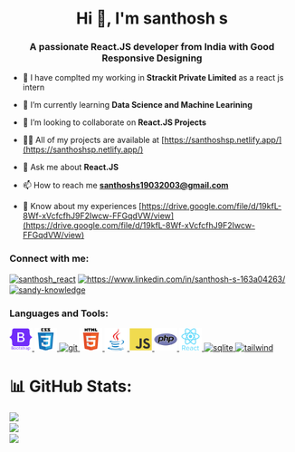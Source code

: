 <h1 align="center">Hi 👋, I'm santhosh s</h1>
<h3 align="center">A passionate React.JS developer from India with Good Responsive Designing</h3>

- 🔭 I have complted my working in **Strackit Private Limited** as a react js intern

- 🌱 I’m currently learning **Data Science and Machine Learining**

- 👯 I’m looking to collaborate on **React.JS Projects**

- 👨‍💻 All of my projects are available at [https://santhoshsp.netlify.app/](https://santhoshsp.netlify.app/)

- 💬 Ask me about **React.JS**

- 📫 How to reach me **santhoshs19032003@gmail.com**

- 📄 Know about my experiences [https://drive.google.com/file/d/19kfL-8Wf-xVcfcfhJ9F2Iwcw-FFGqdVW/view](https://drive.google.com/file/d/19kfL-8Wf-xVcfcfhJ9F2Iwcw-FFGqdVW/view)

<h3 align="left">Connect with me:</h3>
<p align="left">
<a href="https://twitter.com/santhosh_react" target="blank"><img align="center" src="https://raw.githubusercontent.com/rahuldkjain/github-profile-readme-generator/master/src/images/icons/Social/twitter.svg" alt="santhosh_react" height="30" width="40" /></a>
<a href="https://linkedin.com/in/https://www.linkedin.com/in/santhosh-s-163a04263/" target="blank"><img align="center" src="https://raw.githubusercontent.com/rahuldkjain/github-profile-readme-generator/master/src/images/icons/Social/linked-in-alt.svg" alt="https://www.linkedin.com/in/santhosh-s-163a04263/" height="30" width="40" /></a>
<a href="https://www.youtube.com/c/sandy-knowledge" target="blank"><img align="center" src="https://raw.githubusercontent.com/rahuldkjain/github-profile-readme-generator/master/src/images/icons/Social/youtube.svg" alt="sandy-knowledge" height="30" width="40" /></a>
</p>

<h3 align="left">Languages and Tools:</h3>
<p align="left"> <a href="https://getbootstrap.com" target="_blank" rel="noreferrer"> <img src="https://raw.githubusercontent.com/devicons/devicon/master/icons/bootstrap/bootstrap-plain-wordmark.svg" alt="bootstrap" width="40" height="40"/> </a> <a href="https://www.w3schools.com/css/" target="_blank" rel="noreferrer"> <img src="https://raw.githubusercontent.com/devicons/devicon/master/icons/css3/css3-original-wordmark.svg" alt="css3" width="40" height="40"/> </a> <a href="https://git-scm.com/" target="_blank" rel="noreferrer"> <img src="https://www.vectorlogo.zone/logos/git-scm/git-scm-icon.svg" alt="git" width="40" height="40"/> </a> <a href="https://www.w3.org/html/" target="_blank" rel="noreferrer"> <img src="https://raw.githubusercontent.com/devicons/devicon/master/icons/html5/html5-original-wordmark.svg" alt="html5" width="40" height="40"/> </a> <a href="https://www.java.com" target="_blank" rel="noreferrer"> <img src="https://raw.githubusercontent.com/devicons/devicon/master/icons/java/java-original.svg" alt="java" width="40" height="40"/> </a> <a href="https://developer.mozilla.org/en-US/docs/Web/JavaScript" target="_blank" rel="noreferrer"> <img src="https://raw.githubusercontent.com/devicons/devicon/master/icons/javascript/javascript-original.svg" alt="javascript" width="40" height="40"/> </a> <a href="https://www.php.net" target="_blank" rel="noreferrer"> <img src="https://raw.githubusercontent.com/devicons/devicon/master/icons/php/php-original.svg" alt="php" width="40" height="40"/> </a> <a href="https://reactjs.org/" target="_blank" rel="noreferrer"> <img src="https://raw.githubusercontent.com/devicons/devicon/master/icons/react/react-original-wordmark.svg" alt="react" width="40" height="40"/> </a> <a href="https://www.sqlite.org/" target="_blank" rel="noreferrer"> <img src="https://www.vectorlogo.zone/logos/sqlite/sqlite-icon.svg" alt="sqlite" width="40" height="40"/> </a> <a href="https://tailwindcss.com/" target="_blank" rel="noreferrer"> <img src="https://www.vectorlogo.zone/logos/tailwindcss/tailwindcss-icon.svg" alt="tailwind" width="40" height="40"/> </a> </p>


# 📊 GitHub Stats:
![](https://github-readme-stats.vercel.app/api?username=Santhosh1933&theme=dark&hide_border=false&include_all_commits=true&count_private=true)<br/>
![](https://github-readme-streak-stats.herokuapp.com/?user=Santhosh1933&theme=dark&hide_border=false)<br/>
![](https://github-readme-stats.vercel.app/api/top-langs/?username=Santhosh1933&theme=dark&hide_border=false&include_all_commits=true&count_private=true&layout=compact)

